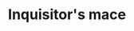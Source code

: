 ---
layout: item
title: Inquisitor's mace
item-id: 24417
datatable: true
id: 24417
name: "Inquisitor's mace"
members: true
lowalch: 2000000
highalch: 3000000
examine: "A powerful mace once wielded by the turncloak Justiciar."
monsters:
  - id: 9416
    name: "Phosani's Nightmare"
    members: true
    combat_level: 1024
    wiki_url: "https://oldschool.runescape.wiki/w/The_Nightmare"
    drops:
      - quantity: "1"
        rarity: 0.0008333333333333334
    image: "https://oldschool.runescape.wiki/images/7/7d/The_Nightmare.png?0128a"
  - id: 9425
    name: "The Nightmare"
    members: true
    combat_level: 814
    wiki_url: "https://oldschool.runescape.wiki/w/The_Nightmare"
    drops:
      - quantity: "1"
        rarity: 0.0008333333333333334
    image: "https://oldschool.runescape.wiki/images/7/7d/The_Nightmare.png?0128a"
---